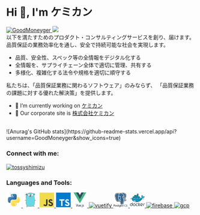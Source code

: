 <h1 align="left">Hi 👋, I'm ケミカン</h1>
  <a href="https://github.com/GoodMoneyger">
    <img src="https://komarev.com/ghpvc/?username=GoodMoneyger" alt="GoodMoneyger" />
  </a>
  <a href="http://twitter.com/tossyshimizu">
    <img height="20" src="https://img.shields.io/twitter/follow/tossyshimizu?label=Twitter&logo=twitter&style=flat" />
  </a>
<div align="left">
  以下を満たすためのプロダクト・コンサルティングサービスを創り、届けます。 品質保証の業務効率化を通し、安全で持続可能な社会を実現します。<br />
  <ul>
    <li>品質、安全性、スペック等の全情報をデジタル化する</li>
    <li>全情報を、サプライチェーン全体で適切に管理、共有する</li>
    <li>多様化、複雑化する法令や規格を適切に順守する</li>
  </ul>
  私たちは、「品質保証業務に関わるソフトウェア」のみならず、 「品質保証業務の課題に対する優れた解決策」を提供します。
</div>

- 🔭 I’m currently working on [ケミカン](https://sdsocr.com)
- 🏢 Our corporate site is [株式会社ケミカン](https://chemican.net/)
<br />
![Anurag's GitHub stats](https://github-readme-stats.vercel.app/api?username=GoodMoneyger&show_icons=true)

<h3 align="left">Connect with me:</h3>

<p align="left">
<a href="https://twitter.com/tossyshimizu" target="blank"><img align="center" src="https://raw.githubusercontent.com/rahuldkjain/github-profile-readme-generator/master/src/images/icons/Social/twitter.svg" alt="tossyshimizu" height="30" width="40" /></a>
</p>

<h3 align="left">Languages and Tools:</h3>
<p align="left">
  <a href="https://www.python.org" target="_blank" rel="noreferrer">
    <img src="https://raw.githubusercontent.com/devicons/devicon/master/icons/python/python-original.svg" alt="python" width="40" height="40"/>
  </a>
  <a href="https://golang.org" target="_blank" rel="noreferrer">
    <img src="https://raw.githubusercontent.com/devicons/devicon/master/icons/go/go-original.svg" alt="go" width="40" height="40"/>
  </a>
  <a href="https://developer.mozilla.org/en-US/docs/Web/JavaScript" target="_blank" rel="noreferrer">
    <img src="https://raw.githubusercontent.com/devicons/devicon/master/icons/javascript/javascript-original.svg" alt="javascript" width="40" height="40"/>
  </a>
  <a href="https://www.typescriptlang.org/" target="_blank" rel="noreferrer">
    <img src="https://raw.githubusercontent.com/devicons/devicon/master/icons/typescript/typescript-original.svg" alt="typescript" width="40" height="40"/>
  </a>
  <a href="https://vuejs.org/" target="_blank" rel="noreferrer">
    <img src="https://raw.githubusercontent.com/devicons/devicon/master/icons/vuejs/vuejs-original-wordmark.svg" alt="vuejs" width="40" height="40"/>
  </a>
  <a href="https://vuetifyjs.com/en/" target="_blank" rel="noreferrer">
    <img src="https://bestofjs.org/logos/vuetify.svg" alt="vuetify" width="40" height="40"/>
  </a>
  <a href="https://www.postgresql.org" target="_blank" rel="noreferrer">
    <img src="https://raw.githubusercontent.com/devicons/devicon/master/icons/postgresql/postgresql-original-wordmark.svg" alt="postgresql" width="40" height="40"/>
  </a>
  <a href="https://www.docker.com/" target="_blank" rel="noreferrer">
    <img src="https://raw.githubusercontent.com/devicons/devicon/master/icons/docker/docker-original-wordmark.svg" alt="docker" width="40" height="40"/>
  </a>
  <a href="https://firebase.google.com/" target="_blank" rel="noreferrer">
    <img src="https://www.vectorlogo.zone/logos/firebase/firebase-icon.svg" alt="firebase" width="40" height="40"/>
  </a>
  <a href="https://cloud.google.com" target="_blank" rel="noreferrer">
    <img src="https://www.vectorlogo.zone/logos/google_cloud/google_cloud-icon.svg" alt="gcp" width="40" height="40"/>
  </a>  
</p>
